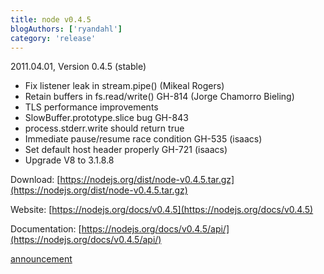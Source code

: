 ```yaml
---
title: node v0.4.5
blogAuthors: ['ryandahl']
category: 'release'
---
```


2011.04.01, Version 0.4.5 (stable)

* Fix listener leak in stream.pipe() (Mikeal Rogers)
* Retain buffers in fs.read/write() GH-814 (Jorge Chamorro Bieling)
* TLS performance improvements
* SlowBuffer.prototype.slice bug GH-843
* process.stderr.write should return true
* Immediate pause/resume race condition GH-535 (isaacs)
* Set default host header properly GH-721 (isaacs)
* Upgrade V8 to 3.1.8.8

Download: [https://nodejs.org/dist/node-v0.4.5.tar.gz](https://nodejs.org/dist/node-v0.4.5.tar.gz)

Website: [https://nodejs.org/docs/v0.4.5](https://nodejs.org/docs/v0.4.5)

Documentation: [https://nodejs.org/docs/v0.4.5/api/](https://nodejs.org/docs/v0.4.5/api/)

[announcement](https://groups.google.com/d/topic/nodejs/aOC7SRLJhQY/discussion)
